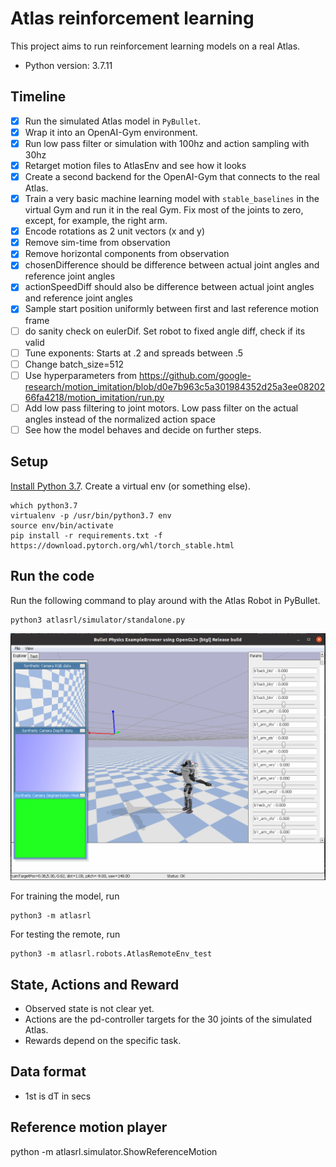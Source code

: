 # Atlas reinforcement learning

This project aims to run reinforcement learning models on a real Atlas.

- Python version: 3.7.11

## Timeline

- [x] Run the simulated Atlas model in `PyBullet`.
- [x] Wrap it into an OpenAI-Gym environment.
- [x] Run low pass filter or simulation with 100hz and action sampling with 30hz
- [x] Retarget motion files to AtlasEnv and see how it looks
- [x] Create a second backend for the OpenAI-Gym that connects to the real Atlas.
- [x] Train a very basic machine learning model with `stable_baselines` in the virtual Gym and run it in the real Gym. Fix most of the joints to zero, except, for example, the right arm.
- [x] Encode rotations as 2 unit vectors (x and y)
- [x] Remove sim-time from observation
- [x] Remove horizontal components from observation
- [x] chosenDifference should be difference between actual joint angles and reference joint angles
- [x] actionSpeedDiff should also be difference between actual joint angles and reference joint angles
- [x] Sample start position uniformly between first and last reference motion frame
- [ ] do sanity check on eulerDif. Set robot to fixed angle diff, check if its valid
- [ ] Tune exponents: Starts at .2 and spreads between .5
- [ ] Change batch_size=512
- [ ] Use hyperparameters from https://github.com/google-research/motion_imitation/blob/d0e7b963c5a301984352d25a3ee0820266fa4218/motion_imitation/run.py 
- [ ] Add low pass filtering to joint motors. Low pass filter on the actual angles instead of the normalized action space
- [ ] See how the model behaves and decide on further steps.

## Setup

[Install Python 3.7](https://linuxize.com/post/how-to-install-python-3-7-on-ubuntu-18-04/). Create a virtual env (or something else).

```console
which python3.7
virtualenv -p /usr/bin/python3.7 env
source env/bin/activate
pip install -r requirements.txt -f https://download.pytorch.org/whl/torch_stable.html
```

## Run the code

Run the following command to play around with the Atlas Robot in PyBullet.

```console
python3 atlasrl/simulator/standalone.py
```

![alt text](docs/AtlasInPyBullet.png)

For training the model, run

```console
python3 -m atlasrl
```

For testing the remote, run

```console
python3 -m atlasrl.robots.AtlasRemoteEnv_test
```

## State, Actions and Reward

- Observed state is not clear yet.
- Actions are the pd-controller targets for the 30 joints of the simulated Atlas.
- Rewards depend on the specific task.

## Data format

- 1st is dT in secs

## Reference motion player
python -m atlasrl.simulator.ShowReferenceMotion
